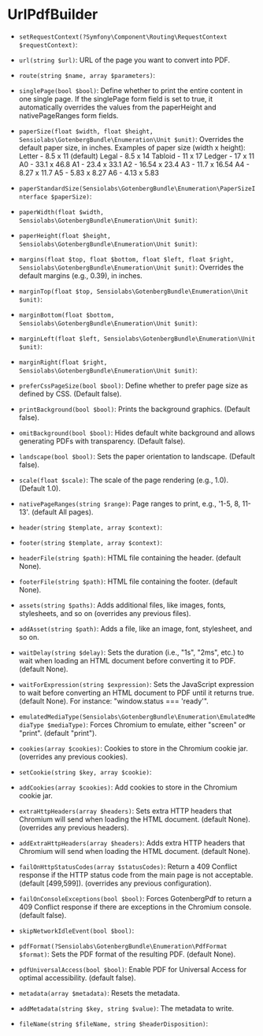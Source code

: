 UrlPdfBuilder
=============

* `setRequestContext(?Symfony\Component\Routing\RequestContext $requestContext)`: 

* `url(string $url)`: 
URL of the page you want to convert into PDF.

* `route(string $name, array $parameters)`: 

* `singlePage(bool $bool)`: 
Define whether to print the entire content in one single page.
If the singlePage form field is set to true, it automatically overrides the values from the paperHeight and nativePageRanges form fields.

* `paperSize(float $width, float $height, Sensiolabs\GotenbergBundle\Enumeration\Unit $unit)`: 
Overrides the default paper size, in inches.
Examples of paper size (width x height):
Letter - 8.5 x 11 (default)
Legal - 8.5 x 14
Tabloid - 11 x 17
Ledger - 17 x 11
A0 - 33.1 x 46.8
A1 - 23.4 x 33.1
A2 - 16.54 x 23.4
A3 - 11.7 x 16.54
A4 - 8.27 x 11.7
A5 - 5.83 x 8.27
A6 - 4.13 x 5.83

* `paperStandardSize(Sensiolabs\GotenbergBundle\Enumeration\PaperSizeInterface $paperSize)`: 

* `paperWidth(float $width, Sensiolabs\GotenbergBundle\Enumeration\Unit $unit)`: 

* `paperHeight(float $height, Sensiolabs\GotenbergBundle\Enumeration\Unit $unit)`: 

* `margins(float $top, float $bottom, float $left, float $right, Sensiolabs\GotenbergBundle\Enumeration\Unit $unit)`: 
Overrides the default margins (e.g., 0.39), in inches.

* `marginTop(float $top, Sensiolabs\GotenbergBundle\Enumeration\Unit $unit)`: 

* `marginBottom(float $bottom, Sensiolabs\GotenbergBundle\Enumeration\Unit $unit)`: 

* `marginLeft(float $left, Sensiolabs\GotenbergBundle\Enumeration\Unit $unit)`: 

* `marginRight(float $right, Sensiolabs\GotenbergBundle\Enumeration\Unit $unit)`: 

* `preferCssPageSize(bool $bool)`: 
Define whether to prefer page size as defined by CSS. (Default false).

* `printBackground(bool $bool)`: 
Prints the background graphics. (Default false).

* `omitBackground(bool $bool)`: 
Hides default white background and allows generating PDFs with
transparency. (Default false).

* `landscape(bool $bool)`: 
Sets the paper orientation to landscape. (Default false).

* `scale(float $scale)`: 
The scale of the page rendering (e.g., 1.0). (Default 1.0).

* `nativePageRanges(string $range)`: 
Page ranges to print, e.g., '1-5, 8, 11-13'. (default All pages).

* `header(string $template, array $context)`: 

* `footer(string $template, array $context)`: 

* `headerFile(string $path)`: 
HTML file containing the header. (default None).

* `footerFile(string $path)`: 
HTML file containing the footer. (default None).

* `assets(string $paths)`: 
Adds additional files, like images, fonts, stylesheets, and so on (overrides any previous files).

* `addAsset(string $path)`: 
Adds a file, like an image, font, stylesheet, and so on.

* `waitDelay(string $delay)`: 
Sets the duration (i.e., "1s", "2ms", etc.) to wait when loading an HTML
document before converting it to PDF. (default None).

* `waitForExpression(string $expression)`: 
Sets the JavaScript expression to wait before converting an HTML
document to PDF until it returns true. (default None).
For instance: "window.status === 'ready'".

* `emulatedMediaType(Sensiolabs\GotenbergBundle\Enumeration\EmulatedMediaType $mediaType)`: 
Forces Chromium to emulate, either "screen" or "print". (default "print").

* `cookies(array $cookies)`: 
Cookies to store in the Chromium cookie jar. (overrides any previous cookies).

* `setCookie(string $key, array $cookie)`: 

* `addCookies(array $cookies)`: 
Add cookies to store in the Chromium cookie jar.

* `extraHttpHeaders(array $headers)`: 
Sets extra HTTP headers that Chromium will send when loading the HTML
document. (default None). (overrides any previous headers).

* `addExtraHttpHeaders(array $headers)`: 
Adds extra HTTP headers that Chromium will send when loading the HTML
document. (default None).

* `failOnHttpStatusCodes(array $statusCodes)`: 
Return a 409 Conflict response if the HTTP status code from
the main page is not acceptable. (default [499,599]). (overrides any previous configuration).

* `failOnConsoleExceptions(bool $bool)`: 
Forces GotenbergPdf to return a 409 Conflict response if there are
exceptions in the Chromium console. (default false).

* `skipNetworkIdleEvent(bool $bool)`: 

* `pdfFormat(?Sensiolabs\GotenbergBundle\Enumeration\PdfFormat $format)`: 
Sets the PDF format of the resulting PDF. (default None).

* `pdfUniversalAccess(bool $bool)`: 
Enable PDF for Universal Access for optimal accessibility. (default false).

* `metadata(array $metadata)`: 
Resets the metadata.

* `addMetadata(string $key, string $value)`: 
The metadata to write.

* `fileName(string $fileName, string $headerDisposition)`: 


